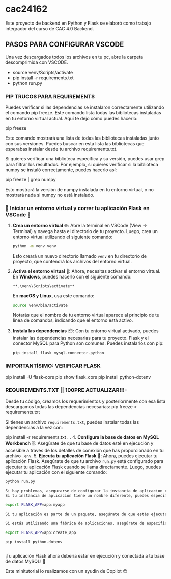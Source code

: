 # cac24162

Este proyecto de backend en Python y Flask se elaboró como trabajo integrador del curso de CAC 4.0 Backend.

## PASOS PARA CONFIGURAR VSCODE

Una vez descargados todos los archivos en tu pc, abre la carpeta descomprimida con VSCODE.

- source venv/Scripts/activate
- pip install -r requirements.txt
- python run.py

### PIP TRUCOS PARA REQUIREMENTS

Puedes verificar si las dependencias se instalaron correctamente utilizando el comando pip freeze. Este comando lista todas las bibliotecas instaladas en tu entorno virtual actual. Aquí te dejo cómo puedes hacerlo:

pip freeze

Este comando mostrará una lista de todas las bibliotecas instaladas junto con sus versiones. Puedes buscar en esta lista las bibliotecas que esperabas instalar desde tu archivo requirements.txt.

Si quieres verificar una biblioteca específica y su versión, puedes usar grep para filtrar los resultados. Por ejemplo, si quieres verificar si la biblioteca numpy se instaló correctamente, puedes hacerlo así:

pip freeze | grep numpy

Esto mostrará la versión de numpy instalada en tu entorno virtual, o no mostrará nada si numpy no está instalado.

### 🚀 Iniciar un entorno virtual y correr tu aplicación Flask en VSCode 🚀

1. **Crea un entorno virtual** 🌐:
   Abre la terminal en VSCode (View -> Terminal) y navega hasta el directorio de tu proyecto. Luego, crea un entorno virtual utilizando el siguiente comando:

   ```bash
   python -m venv venv
   ```

   Esto creará un nuevo directorio llamado `venv` en tu directorio de proyecto, que contendrá los archivos del entorno virtual.

2. **Activa el entorno virtual** 🔄:
   Ahora, necesitas activar el entorno virtual. En **Windows**, puedes hacerlo con el siguiente comando:

   ```bash
   **.\venv\Scripts\activate**
   ```

   En **macOS y Linux**, usa este comando:

   ```bash
   source venv/bin/activate
   ```

   Notarás que el nombre de tu entorno virtual aparece al principio de tu línea de comandos, indicando que el entorno está activo.

3. **Instala las dependencias** 📦:
   Con tu entorno virtual activado, puedes instalar las dependencias necesarias para tu proyecto. Flask y el conector MySQL para Python son comunes. Puedes instalarlos con pip:

   ```bash
   pip install flask mysql-connector-python
   ```

### IMPORTANTÍSIMO: VERIFICAR FLASK

pip install -U flask-cors
pip show flask_cors
pip install python-dotenv

### REQUIREMENTS.TXT    || 100PRE ACTUALIZAR!!!-

Desde tu código, creamos los requerimientos y posteriormente con esa lista descargamos todas las dependencias necesarias:
pip freeze > requirements.txt

   Si tienes un archivo `requirements.txt`, puedes instalar todas las dependencias a la vez con:

   pip install -r requirements.txt
   .
   .
4. **Configura la base de datos en MySQL Workbench** 🗄️:
   Asegúrate de que tu base de datos esté en ejecución y accesible a través de los detalles de conexión que has proporcionado en tu archivo `.env`.
5. **Ejecuta tu aplicación Flask** 🎉:
   Ahora, puedes ejecutar tu aplicación Flask. Asegúrate de que tu archivo `run.py` está configurado para ejecutar tu aplicación Flask cuando se llama directamente. Luego, puedes ejecutar tu aplicación con el siguiente comando:

   ```bash
   python run.py

Si hay problemas, asegurarse de configurar la instancia de aplicacion con el nombre correcto:
Si tu instancia de aplicación tiene un nombre diferente, puedes especificarlo usando la variable de entorno FLASK_APP. Por ejemplo, si tu instancia de aplicación se llama myapp en un archivo llamado main.py, puedes establecer la variable de entorno FLASK_APP de esta manera:

export FLASK_APP=app:myapp

Si tu aplicación es parte de un paquete, asegúrate de que estás ejecutando el comando flask run desde un lugar donde el paquete sea accesible, o ajusta tu PYTHONPATH.

Si estás utilizando una fábrica de aplicaciones, asegúrate de especificar el nombre de la función que crea y devuelve la instancia de la aplicación. Por ejemplo, si tienes una función llamada create_app que devuelve tu instancia de aplicación, puedes establecer la variable de entorno FLASK_APP de esta manera:

export FLASK_APP=app:create_app

pip install python-dotenv



   ```

¡Tu aplicación Flask ahora debería estar en ejecución y conectada a tu base de datos MySQL! 🎊

Este minitutorial lo realizamos con un ayudin de Copilot 😊
